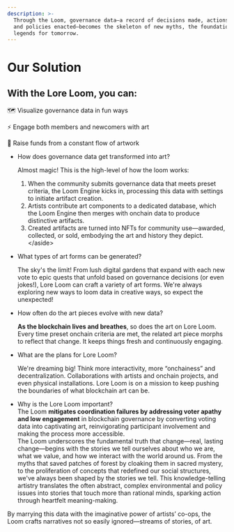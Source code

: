 ```yaml
---
description: >-
  Through the Loom, governance data—a record of decisions made, actions taken,
  and policies enacted—becomes the skeleton of new myths, the foundation of
  legends for tomorrow.
---
```


# Our Solution

## With the Lore Loom, you can: <a href="#block-dd8de6b47a61414a8e2181c19c175107" id="block-dd8de6b47a61414a8e2181c19c175107"></a>

🗺️ Visualize governance data in fun ways

⚡️ Engage both members and newcomers with art

🎨 Raise funds from a constant flow of artwork

*   How does governance data get transformed into art?

    Almost magic! This is the high-level of how the loom works:

    1. When the community submits governance data that meets preset criteria, the Loom Engine kicks in, processing this data with settings to initiate artifact creation.
    2. Artists contribute art components to a dedicated database, which the Loom Engine then merges with onchain data to produce distinctive artifacts.
    3. Created artifacts are turned into NFTs for community use—awarded, collected, or sold, embodying the art and history they depict. \</aside>
*   What types of art forms can be generated?

    The sky's the limit! From lush digital gardens that expand with each new vote to epic quests that unfold based on governance decisions (or even jokes!), Lore Loom can craft a variety of art forms. We're always exploring new ways to loom data in creative ways, so expect the unexpected!
*   How often do the art pieces evolve with new data?

    **As the blockchain lives and breathes**, so does the art on Lore Loom. Every time preset onchain criteria are met, the related art piece morphs to reflect that change. It keeps things fresh and continuously engaging.
*   What are the plans for Lore Loom?

    We're dreaming big! Think more interactivity, more “onchainess” and decentralization. Collaborations with artists and onchain projects, and even physical installations. Lore Loom is on a mission to keep pushing the boundaries of what blockchain art can be.
* Why is the Lore Loom important? \
  The Loom **mitigates coordination failures by addressing voter apathy and low engagement** in blockchain governance by converting voting data into captivating art, reinvigorating participant involvement and making the process more accessible.\
  The Loom underscores the fundamental truth that change—real, lasting change—begins with the stories we tell ourselves about who we are, what we value, and how we interact with the world around us. From the myths that saved patches of forest by cloaking them in sacred mystery, to the proliferation of concepts that redefined our social structures, we've always been shaped by the stories we tell. This knowledge-telling artistry translates the often abstract, complex environmental and policy issues into stories that touch more than rational minds, sparking action through heartfelt meaning-making.

By marrying this data with the imaginative power of artists’ co-ops, the Loom crafts narratives not so easily ignored—streams of stories, of art.&#x20;
